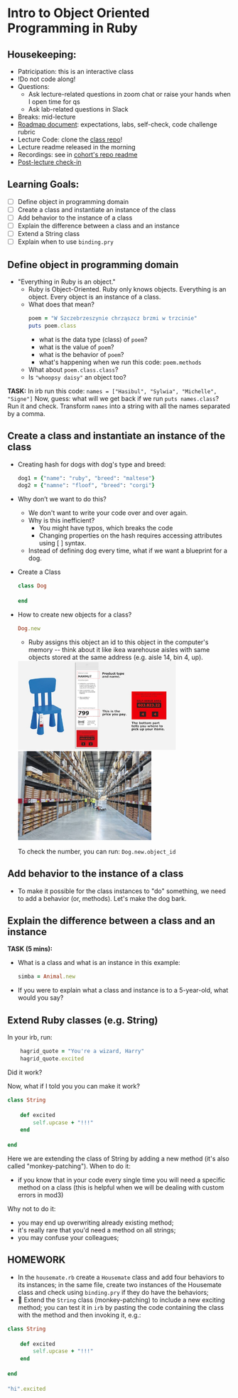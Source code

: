 # Intro to Object Oriented Programming in Ruby

## Housekeeping:
- Patricipation: this is an interactive class
- !Do not code along!
- Questions:
    - Ask lecture-related questions in zoom chat or raise your hands when I open time for qs
    - Ask lab-related questions in Slack
- Breaks: mid-lecture
- [Roadmap document](https://github.com/learn-co-students/nyc04-seng-ft-120720/blob/main/Module1.md): expectations, labs, self-check, code challenge rubric
- Lecture Code: clone the [class repo](https://github.com/learn-co-students/nyc04-seng-ft-120720)!
- Lecture readme released in the morning
- Recordings: see in [cohort's repo readme](https://github.com/learn-co-students/nyc04-seng-ft-120720/blob/main/README.md)
- [Post-lecture check-in](https://forms.gle/foAk4awTymzn6YAk9)

## Learning Goals:

- [ ] Define object in programming domain
- [ ] Create a class and instantiate an instance of the class
- [ ] Add behavior to the instance of a class
- [ ] Explain the difference between a class and an instance
- [ ] Extend a String class
- [ ] Explain when to use `binding.pry`

## Define object in programming domain
* "Everything in Ruby is an object." 
    * Ruby is Object-Oriented. Ruby only knows objects. Everything is an object. Every object is an instance of a class.
    * What does that mean? 
        ``` ruby
        poem = "W Szczebrzeszynie chrząszcz brzmi w trzcinie"
        puts poem.class
        ```
        * what is the data type (class) of `poem`?
        * what is the value of `poem`?
        * what is the behavior of `poem`?
        * what's happening when we run this code: `poem.methods`
    * What about `poem.class.class`?
    * Is `"whoopsy daisy"` an object too?

**TASK:**
In irb run this code:
`names = ["Hasibul", "Sylwia", "Michelle", "Signe"]`
Now, guess: what will we get back if we run  `puts names.class`? Run it and check.
Transform `names` into a string with all the names separated by a comma. 

## Create a class and instantiate an instance of the class 
* Creating hash for dogs with dog's type and breed:
    ```ruby
    dog1 = {"name": "ruby", "breed": "maltese"}
    dog2 = {"namne": "floof", "breed": "corgi"}
    ```
* Why don’t we want to do this? 
    * We don't want to write your code over and over again.
    * Why is this inefficient?
        * You might have typos, which breaks the code
        * Changing properties on the hash requires accessing attributes using [ ] syntax.
    * Instead of defining dog every time, what if we want a blueprint for a dog.

* Create a Class
    ```ruby
    class Dog
    
    end
    ```
* How to create new objects for a class?
    ```ruby
    Dog.new
    ```
    * Ruby assigns this object an id to this object in the computer's memory -- think about it like ikea warehouse aisles with same objects stored at the same address (e.g. aisle 14, bin 4, up). 
    <img src="ikea_product_tag.jpeg" height="200px" width="auto" style="display:inline" alt="ikea product tag">
    <img src="ikea_warehouse.jpg" height="200px" width="auto" style="display:inline"  alt="ikea warehouse aisle">
    
    To check the number, you can run: `Dog.new.object_id`

## Add behavior to the instance of a class
* To make it possible for the class instances to "do" something, we need to add a behavior (or, methods). Let's make the dog bark.


## Explain the difference between a class and an instance

**TASK (5 mins):**
* What is a class and what is an instance in this example:
    ```ruby
    simba = Animal.new
    ```
* If you were to explain what a class and instance is to a 5-year-old, what would you say?


## Extend Ruby classes (e.g. String)
In your irb, run: 
```ruby
    hagrid_quote = "You're a wizard, Harry"
    hagrid_quote.excited
```
Did it work?

Now, what if I told you you can make it work? 
```ruby
class String

    def excited
        self.upcase + "!!!"
    end

end
```
Here we are extending the class of String by adding a new method (it's also called "monkey-patching"). When to do it:
- if you know that in your code every single time you will need a specific method on a class (this is helpful when we will be dealing with custom errors in mod3)

Why not to do it:
- you may end up overwriting already existing method;
- it's really rare that you'd need a method on all strings;
- you may confuse your colleagues;

## HOMEWORK
- In the `housemate.rb` create a `Housemate` class and add four behaviors to its instances; in the same file, create two instances of the Housemate class and check using `binding.pry` if they do have the behaviors;
- 💯 Extend the `String` class (monkey-patching) to include a new exciting method; you can test it in `irb` by pasting the code containing the class with the method and then invoking it, e.g.:
```ruby
class String

    def excited
        self.upcase + "!!!"
    end

end

"hi".excited
```
